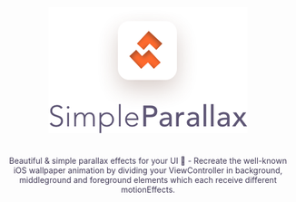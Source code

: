 <div align=center>
<img align=center src="logo.png" alt="SimpleParallax Logo" width="350" height="222">
  
  
  
<p style="color: #403956; margin-top: 40px;">
Beautiful &amp; simple parallax effects for your UI  🌁 - Recreate the well-known iOS wallpaper animation by dividing your ViewController in background, middleground and foreground elements which each receive different motionEffects.
</p>
</div>
